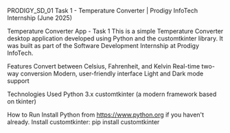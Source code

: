 PRODIGY_SD_01
Task 1 - Temperature Converter | Prodigy InfoTech Internship (June 2025)

Temperature Converter App - Task 1
This is a simple Temperature Converter desktop application developed using Python and the customtkinter library. It was built as part of the Software Development Internship at Prodigy InfoTech.

Features
Convert between Celsius, Fahrenheit, and Kelvin
Real-time two-way conversion
Modern, user-friendly interface
Light and Dark mode support

Technologies Used
Python 3.x
customtkinter (a modern framework based on tkinter)

How to Run
Install Python from https://www.python.org if you haven't already.
Install customtkinter: pip install customtkinter
